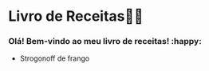 # Livro de Receitas:woman_cook:

### Olá! Bem-vindo ao meu livro de receitas! :happy:

- Strogonoff de frango
